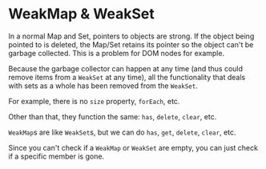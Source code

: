 # WeakMap & WeakSet
In a normal Map and Set, pointers to objects are strong. If the object being pointed to is deleted, the Map/Set retains its pointer so the object can't be garbage collected. This is a problem for DOM nodes for example.

Because the garbage collector can happen at any time (and thus could remove items from a `WeakSet` at any time), all the functionality that deals with sets as a whole has been removed from the `WeakSet`.

For example, there is no `size` property, `forEach`, etc.

Other than that, they function the same: `has`, `delete`, `clear`, etc. 

`WeakMap`s are like `WeakSet`s, but we can do `has`, `get`, `delete`, `clear`, etc.

Since you can't check if a `WeakMap` or `WeakSet` are empty, you can just check if a specific member is gone.


